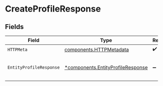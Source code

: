 # CreateProfileResponse


## Fields

| Field                                                                                 | Type                                                                                  | Required                                                                              | Description                                                                           |
| ------------------------------------------------------------------------------------- | ------------------------------------------------------------------------------------- | ------------------------------------------------------------------------------------- | ------------------------------------------------------------------------------------- |
| `HTTPMeta`                                                                            | [components.HTTPMetadata](../../models/components/httpmetadata.md)                    | :heavy_check_mark:                                                                    | N/A                                                                                   |
| `EntityProfileResponse`                                                               | [*components.EntityProfileResponse](../../models/components/entityprofileresponse.md) | :heavy_minus_sign:                                                                    | The newly created profile object.                                                     |